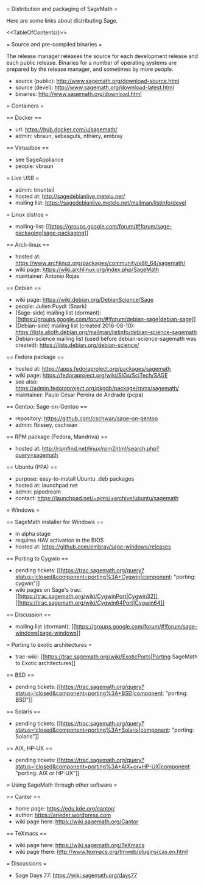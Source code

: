 = Distribution and packaging of SageMath =

Here are some links about distributing Sage.

<<TableOfContents()>>

= Source and pre-compiled binaries =

The release manager releases the source for each development release
and each public release. Binaries for a number of operating systems
are prepared by the release manager, and sometimes by more people.

  * source (public): http://www.sagemath.org/download-source.html
  * source (devel): http://www.sagemath.org/download-latest.html
  * binaries: http://www.sagemath.org/download.html

= Containers =

== Docker ==
  * url: https://hub.docker.com/u/sagemath/
  * admin: vbraun, sebasguts, nthiery, embray

== Virtualbox ==
  * see SageAppliance
  * people: vbraun

= Live USB =
  * admin: tmonteil
  * hosted at: http://sagedebianlive.metelu.net/
  * mailing list: https://sagedebianlive.metelu.net/mailman/listinfo/devel

= Linux distros =

  * mailing-list: [[https://groups.google.com/forum/#!forum/sage-packaging|sage-packaging]]

== Arch-linux ==
  * hosted at: https://www.archlinux.org/packages/community/x86_64/sagemath/
  * wiki page: https://wiki.archlinux.org/index.php/SageMath
  * maintainer: Antonio Rojas

== Debian ==
  * wiki page: https://wiki.debian.org/DebianScience/Sage
  * people: Julien Puydt (Snark)
  * (Sage-side) mailing list (dormant): [[https://groups.google.com/forum/#!forum/debian-sage|debian-sage]]
  * (Debian-side) mailing list (created 2016-08-10): https://lists.alioth.debian.org/mailman/listinfo/debian-science-sagemath
  * Debian-science mailing list (used before debian-science-sagemath was created): https://lists.debian.org/debian-science/

== Fedora package ==
  * hosted at: https://apps.fedoraproject.org/packages/sagemath
  * wiki page: https://fedoraproject.org/wiki/SIGs/SciTech/SAGE
  * see also: https://admin.fedoraproject.org/pkgdb/package/rpms/sagemath/
  * maintainer: Paulo Cesar Pereira de Andrade (pcpa)

== Gentoo: Sage-on-Gentoo ==
  * repository: https://github.com/cschwan/sage-on-gentoo
  * admin: fbissey, cschwan

== RPM package (Fedora, Mandriva) ==
  * hosted at: http://rpmfind.net/linux/rpm2html/search.php?query=sagemath

== Ubuntu (PPA) ==
  * purpose: easy-to-install Ubuntu .deb packages
  * hosted at: launchpad.net
  * admin: pipedream
  * contact: https://launchpad.net/~aims/+archive/ubuntu/sagemath

= Windows =

== SageMath installer for Windows ==
  * in alpha stage
  * requires HAV activation in the BIOS
  * hosted at: https://github.com/embray/sage-windows/releases

== Porting to Cygwin ==
  * pending tickets: [[https://trac.sagemath.org/query?status=!closed&component=porting%3A+Cygwin|component: "porting: cygwin"]]
  * wiki pages on Sage's trac: [[https://trac.sagemath.org/wiki/CygwinPort|Cygwin32]], [[https://trac.sagemath.org/wiki/Cygwin64Port|Cygwin64]]

== Discussion ==
  * mailing list (dormant): [[https://groups.google.com/forum/#!forum/sage-windows|sage-windows]]

= Porting to exotic architectures =

  * trac-wiki: [[https://trac.sagemath.org/wiki/ExoticPorts|Porting SageMath to Exotic architectures]]
  
== BSD ==
  * pending tickets: [[https://trac.sagemath.org/query?status=!closed&component=porting%3A+BSD|component: "porting: BSD"]]

== Solaris ==
  * pending tickets: [[https://trac.sagemath.org/query?status=!closed&component=porting%3A+Solaris|component: "porting: Solaris"]]

== AIX, HP-UX ==
  * pending tickets: [[https://trac.sagemath.org/query?status=!closed&component=porting%3A+AIX+or+HP-UX|component: "porting: AIX or HP-UX"]]

= Using SageMath through other software =

== Cantor ==

  * home page: https://edu.kde.org/cantor/
  * author: https://arieder.wordpress.com
  * wiki page here: https://wiki.sagemath.org/Cantor

== TeXmacs ==

  * wiki page here: https://wiki.sagemath.org/TeXmacs
  * wiki page there: http://www.texmacs.org/tmweb/plugins/cas.en.html

= Discussions =

  * Sage Days 77: https://wiki.sagemath.org/days77
